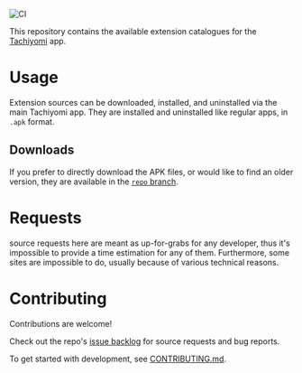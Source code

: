 ![CI](https://github.com/inorichi/tachiyomi-extensions/workflows/CI/badge.svg?event=push)

This repository contains the available extension catalogues for the [Tachiyomi](https://github.com/inorichi/tachiyomi) app.


# Usage

Extension sources can be downloaded, installed, and uninstalled via the main Tachiyomi app. They are installed and uninstalled like regular apps, in `.apk` format.

## Downloads

If you prefer to directly download the APK files, or would like to find an older version, they are available in the [`repo` branch](https://github.com/inorichi/tachiyomi-extensions/tree/repo/apk).


# Requests

source requests here are meant as up-for-grabs for any developer, thus it's impossible to provide a time estimation for any of them. Furthermore, some sites are impossible to do, usually because of various technical reasons.


# Contributing

Contributions are welcome!

Check out the repo's [issue backlog](https://github.com/inorichi/tachiyomi-extensions/issues) for source requests and bug reports.

To get started with development, see [CONTRIBUTING.md](https://github.com/inorichi/tachiyomi-extensions/blob/master/CONTRIBUTING.md).
